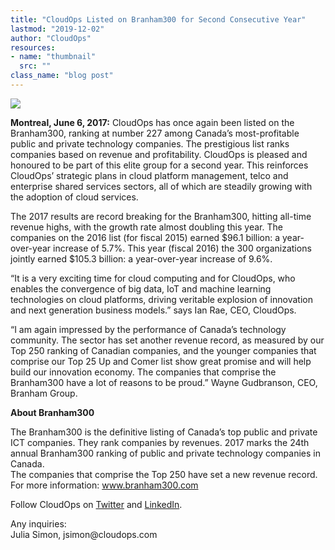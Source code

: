 ```yaml
---
title: "CloudOps Listed on Branham300 for Second Consecutive Year"
lastmod: "2019-12-02"
author: "CloudOps"
resources:
- name: "thumbnail"
  src: ""
class_name: "blog post"
---
```


<img src="/images/blog/post/branham300.png" class="main-blog-image">

<p><b>Montreal, June 6, 2017:</b> CloudOps has once again been listed on the Branham300, ranking at number 227 among Canada’s most-profitable public and private technology companies. The prestigious list ranks companies based on revenue and profitability. CloudOps is pleased and honoured to be part of this elite group for a second year. This reinforces CloudOps’ strategic plans in cloud platform management, telco and enterprise shared services sectors, all of which are steadily growing with the adoption of cloud services.</p>

<p>The 2017 results are record breaking for the Branham300, hitting all-time revenue highs, with the growth rate almost doubling this year. The companies on the 2016 list (for fiscal 2015) earned $96.1 billion: a year-over-year increase of 5.7%. This year (fiscal 2016) the 300 organizations jointly earned $105.3 billion: a year-over-year increase of 9.6%.</p>

<p>“It is a very exciting time for cloud computing and for CloudOps, who enables the convergence of big data, IoT and machine learning technologies on cloud platforms, driving veritable explosion of innovation and next generation business models.” says Ian Rae, CEO, CloudOps.</p>

<p>“I am again impressed by the performance of Canada’s technology community. The sector has set another revenue record, as measured by our Top 250 ranking of Canadian companies, and the younger companies that comprise our Top 25 Up and Comer list show great promise and will help build our innovation economy. The companies that comprise the Branham300 have a lot of reasons to be proud.” Wayne Gudbranson, CEO, Branham Group.</p>

<p><b>About Branham300</b></p>

<p>The Branham300 is the definitive listing of Canada’s top public and private ICT companies. They rank companies by revenues. 2017 marks the 24th annual Branham300 ranking of public and private technology companies in Canada.<br> The companies that comprise the Top 250 have set a new revenue record. For more information: <a href="https://www.branham300.com" target="_blank">www.branham300.com</a></p>

<p>Follow CloudOps on <a href="https://twitter.com/CloudOps_" target="_blank">Twitter</a> and <a href="https://www.linkedin.com/company/cloudops" target="_blank">LinkedIn</a>.</p>

<p>Any inquiries:<br> Julia Simon, jsimon@cloudops.com</p>